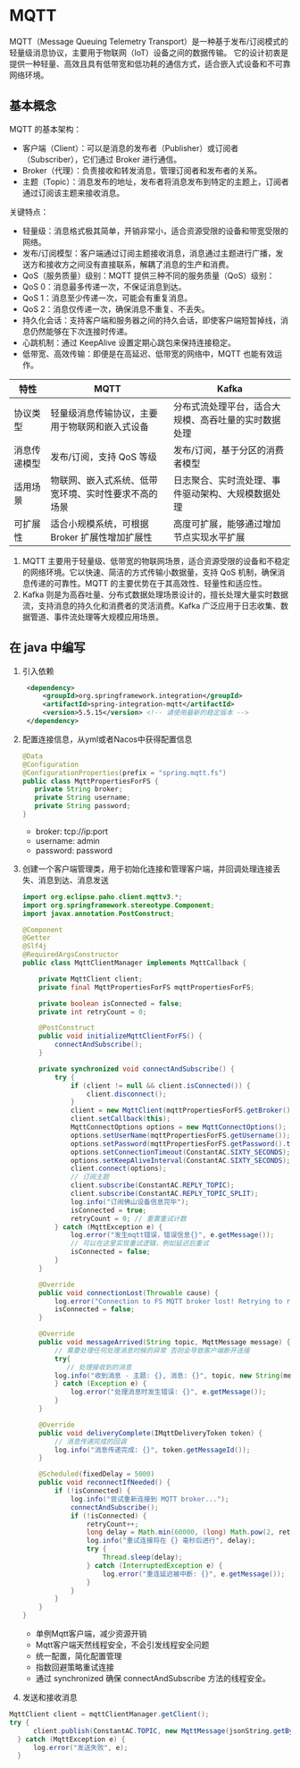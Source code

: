 # MQTT

MQTT（Message Queuing Telemetry Transport）是一种基于发布/订阅模式的轻量级消息协议，主要用于物联网（IoT）设备之间的数据传输。
它的设计初衷是提供一种轻量、高效且具有低带宽和低功耗的通信方式，适合嵌入式设备和不可靠网络环境。

## 基本概念

MQTT 的基本架构：

* 客户端（Client）：可以是消息的发布者（Publisher）或订阅者（Subscriber），它们通过 Broker 进行通信。
* Broker（代理）：负责接收和转发消息，管理订阅者和发布者的关系。
* 主题（Topic）：消息发布的地址，发布者将消息发布到特定的主题上，订阅者通过订阅该主题来接收消息。

关键特点：

* 轻量级：消息格式极其简单，开销非常小，适合资源受限的设备和带宽受限的网络。
* 发布/订阅模型：客户端通过订阅主题接收消息，消息通过主题进行广播，发送方和接收方之间没有直接联系，解耦了消息的生产和消费。
* QoS（服务质量）级别：MQTT 提供三种不同的服务质量（QoS）级别：
* QoS 0：消息最多传递一次，不保证消息到达。
* QoS 1：消息至少传递一次，可能会有重复消息。
* QoS 2：消息仅传递一次，确保消息不重复、不丢失。
* 持久化会话：支持客户端和服务器之间的持久会话，即使客户端短暂掉线，消息仍然能够在下次连接时传递。
* 心跳机制：通过 KeepAlive 设置定期心跳包来保持连接稳定。
* 低带宽、高效传输：即便是在高延迟、低带宽的网络中，MQTT 也能有效运作。

| 特性     | MQTT                        | Kafka                      |
|--------|-----------------------------|----------------------------|
| 协议类型   | 轻量级消息传输协议，主要用于物联网和嵌入式设备     | 分布式流处理平台，适合大规模、高吞吐量的实时数据处理 |
| 消息传递模型 | 发布/订阅，支持 QoS 等级             | 发布/订阅，基于分区的消费者模型           |
| 适用场景   | 物联网、嵌入式系统、低带宽环境、实时性要求不高的场景  | 日志聚合、实时流处理、事件驱动架构、大规模数据处理  |
| 可扩展性   | 适合小规模系统，可根据 Broker 扩展性增加扩展性 | 高度可扩展，能够通过增加节点实现水平扩展       |

1. MQTT 主要用于轻量级、低带宽的物联网场景，适合资源受限的设备和不稳定的网络环境。它以快速、简洁的方式传输小数据量，支持 QoS
   机制，确保消息传递的可靠性。MQTT 的主要优势在于其高效性、轻量性和适应性。
2. Kafka 则是为高吞吐量、分布式数据处理场景设计的，擅长处理大量实时数据流，支持消息的持久化和消费者的灵活消费。Kafka
   广泛应用于日志收集、数据管道、事件流处理等大规模应用场景。

## 在 java 中编写

1. 引入依赖

   ```xml
    <dependency>
        <groupId>org.springframework.integration</groupId>
        <artifactId>spring-integration-mqtt</artifactId>
        <version>5.5.15</version> <!-- 请使用最新的稳定版本 -->
    </dependency>
   ```

2. 配置连接信息，从yml或者Nacos中获得配置信息
   ```Java
   @Data
   @Configuration
   @ConfigurationProperties(prefix = "spring.mqtt.fs")
   public class MqttPropertiesForFS {
      private String broker;
      private String username;
      private String password;
   }
   ```
   * broker: tcp://ip:port
   * username: admin
   * password: password

3. 创建一个客户端管理类，用于初始化连接和管理客户端，并回调处理连接丢失、消息到达、消息发送

   ```Java
   import org.eclipse.paho.client.mqttv3.*;
   import org.springframework.stereotype.Component;
   import javax.annotation.PostConstruct;
   
   @Component
   @Getter
   @Slf4j
   @RequiredArgsConstructor
   public class MqttClientManager implements MqttCallback {
   
       private MqttClient client;
       private final MqttPropertiesForFS mqttPropertiesForFS;
   
       private boolean isConnected = false;
       private int retryCount = 0;
   
       @PostConstruct
       public void initializeMqttClientForFS() {
           connectAndSubscribe();
       }
   
       private synchronized void connectAndSubscribe() {
           try {
               if (client != null && client.isConnected()) {
                   client.disconnect();
               }
               client = new MqttClient(mqttPropertiesForFS.getBroker(), MqttClient.generateClientId(), new MemoryPersistence());
               client.setCallback(this);
               MqttConnectOptions options = new MqttConnectOptions();
               options.setUserName(mqttPropertiesForFS.getUsername());
               options.setPassword(mqttPropertiesForFS.getPassword().toCharArray());
               options.setConnectionTimeout(ConstantAC.SIXTY_SECONDS);
               options.setKeepAliveInterval(ConstantAC.SIXTY_SECONDS);
               client.connect(options);
               // 订阅主题
               client.subscribe(ConstantAC.REPLY_TOPIC);
               client.subscribe(ConstantAC.REPLY_TOPIC_SPLIT);
               log.info("订阅佛山设备信息完毕");
               isConnected = true;
               retryCount = 0; // 重置重试计数
           } catch (MqttException e) {
               log.error("发生mqtt错误，错误信息{}", e.getMessage());
               // 可以在这里实现重试逻辑，例如延迟后重试
               isConnected = false;
           }
       }
   
       @Override
       public void connectionLost(Throwable cause) {
           log.error("Connection to FS MQTT broker lost! Retrying to reconnect! {}", cause.getMessage());
           isConnected = false;
       }
   
       @Override
       public void messageArrived(String topic, MqttMessage message) {
           // 需要处理任何处理消息时候的异常 否则会导致客户端断开连接
           try{
              // 处理接收到的消息
           log.info("收到消息 - 主题: {}, 消息: {}", topic, new String(message.getPayload()));
           } catch (Exception e) {
               log.error("处理消息时发生错误: {}", e.getMessage());
           }
       }
   
       @Override
       public void deliveryComplete(IMqttDeliveryToken token) {
           // 消息传递完成的回调
           log.info("消息传递完成: {}", token.getMessageId());
       }
   
       @Scheduled(fixedDelay = 5000)
       public void reconnectIfNeeded() {
           if (!isConnected) {
               log.info("尝试重新连接到 MQTT broker...");
               connectAndSubscribe();
               if (!isConnected) {
                   retryCount++;
                   long delay = Math.min(60000, (long) Math.pow(2, retryCount) * 1000); // 指数退避，最多60秒
                   log.info("重试连接将在 {} 毫秒后进行", delay);
                   try {
                       Thread.sleep(delay);
                   } catch (InterruptedException e) {
                       log.error("重连延迟被中断: {}", e.getMessage());
                   }
               }
           }
       }
   }

   ```
   * 单例Mqtt客户端，减少资源开销
   * Mqtt客户端天然线程安全，不会引发线程安全问题
   * 统一配置，简化配置管理
   * 指数回避策略重试连接
   * 通过 synchronized 确保 connectAndSubscribe 方法的线程安全。

4. 发送和接收消息
```Java
MqttClient client = mqttClientManager.getClient();
try {
      client.publish(ConstantAC.TOPIC, new MqttMessage(jsonString.getBytes()));
  } catch (MqttException e) {
      log.error("发送失败", e);
  }
```

